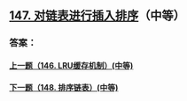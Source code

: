 ## [147. 对链表进行插入排序](https://leetcode-cn.com/problems/merge-two-sorted-lists/)（中等）





### 答案：



#### [上一题（146. LRU缓存机制）(中等)](https://github.com/sdwwld/leetCode/blob/master/src/main/java/com/wld/java/leetcode/leetCode0146.md)

#### [下一题（148. 排序链表）(中等)](https://github.com/sdwwld/leetCode/blob/master/src/main/java/com/wld/java/leetcode/leetCode0148.md)